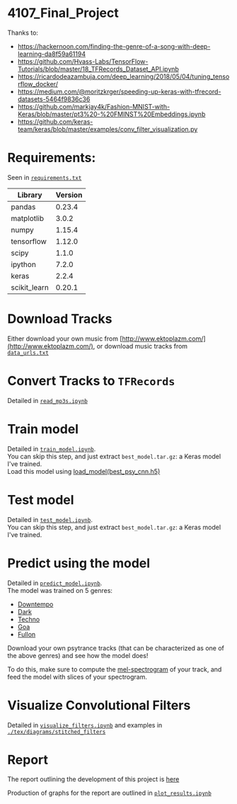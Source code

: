 # 4107_Final_Project

Thanks to:

* https://hackernoon.com/finding-the-genre-of-a-song-with-deep-learning-da8f59a61194
* https://github.com/Hvass-Labs/TensorFlow-Tutorials/blob/master/18_TFRecords_Dataset_API.ipynb
* https://ricardodeazambuja.com/deep_learning/2018/05/04/tuning_tensorflow_docker/
* https://medium.com/@moritzkrger/speeding-up-keras-with-tfrecord-datasets-5464f9836c36
* https://github.com/markjay4k/Fashion-MNIST-with-Keras/blob/master/pt3%20-%20FMINST%20Embeddings.ipynb
* https://github.com/keras-team/keras/blob/master/examples/conv_filter_visualization.py

# Requirements:

Seen in [`requirements.txt`](./py/requirements.txt)

|Library|Version|
|-------|-------|
|pandas|0.23.4|
|matplotlib|3.0.2|
|numpy|1.15.4|
|tensorflow|1.12.0|
|scipy|1.1.0|
|ipython|7.2.0|
|keras|2.2.4|
|scikit_learn|0.20.1|

# Download Tracks

Either download your own music from [http://www.ektoplazm.com/](http://www.ektoplazm.com/), 
or 
download music tracks from [`data_urls.txt`](./data_urls.txt)

# Convert Tracks to `TFRecords`

Detailed in [`read_mp3s.ipynb`](./read_mp3s.ipynb)

# Train model 

Detailed in [`train_model.ipynb`](./train_model.ipynb).  
You can skip this step, and just extract `best_model.tar.gz`: a Keras model
I've trained.   
Load this model using [load_model(best_psy_cnn.h5)](https://stackoverflow.com/a/43263973/8822734)

# Test model 

Detailed in [`test_model.ipynb`](./test_model.ipynb).  
You can skip this step, and just extract `best_model.tar.gz`: a Keras model
I've trained.   

# Predict using the model

Detailed in [`predict_model.ipynb`](./predict_model.ipynb).   
The model was trained on 5 genres:
* [Downtempo](http://www.ektoplazm.com/style/downtempo)
* [Dark](http://www.ektoplazm.com/style/darkpsy)
* [Techno](http://www.ektoplazm.com/style/techno)
* [Goa](http://www.ektoplazm.com/style/goa)
* [Fullon](http://www.ektoplazm.com/style/full-on)

Download your own psytrance tracks (that can be characterized as one of the
above genres) and see how the model does!

To do this, make sure to compute the [mel-spectrogram](https://librosa.github.io/librosa/generated/librosa.feature.melspectrogram.html)
of your track, and feed the model with slices of your spectrogram.

# Visualize Convolutional Filters

Detailed in [`visualize_filters.ipynb`](./visualize_filters.ipynb) and 
examples in [`./tex/diagrams/stitched_filters`](./tex/diagrams/)

# Report

The report outlining the development of this project is [here](./tex/report.pdf)

Production of graphs for the report are outlined in [`plot_results.ipynb`](./plot_results.ipynb)
